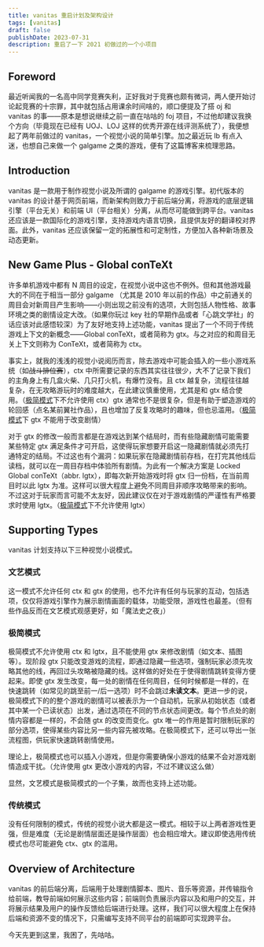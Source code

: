 ```yaml
---
title: vanitas 重启计划及架构设计
tags: [vanitas]
draft: false
publishDate: 2023-07-31
description: 重启了一下 2021 初做过的一个小项目
---
```


## Foreword

最近听闻我的一名高中同学竞赛失利，正好我对于竞赛也颇有微词，两人便开始讨论起竞赛的十宗罪，其中就包括占用课余时间啥的，顺口便提及了搭 oj 和 vanitas 的事——原本是想说继续之前一直在咕咕的 foj 项目，不过他却建议我换个方向（毕竟现在已经有 UOJ、LOJ 这样的优秀开源在线评测系统了），我便想起了两年前做过的 vanitas，一个视觉小说的简单引擎。加之最近玩 lb 有点入迷，也想自己来做一个 galgame 之类的游戏，便有了这篇博客来梳理思路。

## Introduction

vanitas 是一款用于制作视觉小说及所谓的 galgame 的游戏引擎。初代版本的 vanitas 的设计基于网页前端，而新架构则致力于前后端分离，将游戏的底层逻辑引擎（平台无关）和前端 UI（平台相关）分离，从而尽可能做到跨平台。vanitas 还应该是一款国际化的游戏引擎，支持游戏内语言切换，且提供友好的翻译校对界面。此外，vanitas 还应该保留一定的拓展性和可定制性，方便加入各种新场景及动态更新。

## New Game Plus - Global conTeXt

许多单机游戏中都有 N 周目的设定，在视觉小说中这也不例外。但和其他游戏最大的不同在于相当一部分 galgame （尤其是 2010 年以前的作品）中之前通关的周目会对新周目产生影响——小则出现之前没有的选项，大则包括人物性格、故事环境之类的剧情设定大改。（如果你玩过 key 社的早期作品或者「心跳文学社」的话应该对此感悟较深）为了友好地支持上述功能，vanitas 提出了一个不同于传统游戏上下文的新概念——Global conTeXt，或者简称为 gtx。与之对应的和周目无关上下文则称为 ConTeXt，或者简称为 ctx。

事实上，就我的浅浅的视觉小说阅历而言，除去游戏中可能会插入的一些小游戏系统（如~~战斗排位赛~~），ctx 中所需要记录的东西其实往往很少，大不了记录下我们的主角身上有几盒火柴、几只打火机，有爆竹没有。且 ctx 越复杂，流程往往越复杂，在无攻略游玩时的难度越大，在此建议慎重使用，尤其是和 gtx 结合使用。（[极简模式](#minimal)下不允许使用 ctx）gtx 通常也不是很复杂，但是有助于塑造游戏的轮回感（点名某前翼社作品），且也增加了反复攻略时的趣味，但也忌滥用。（[极简模式](#minimal)下 gtx 不能用于改变剧情）

对于 gtx 的修改一般而言都是在游戏达到某个结局时，而有些隐藏剧情可能需要某些特定 gtx 满足条件才可开启，这使得玩家想要开启这一隐藏剧情就必须先打通特定的结局。不过这也有个漏洞：如果玩家在隐藏剧情前存档，在打完其他线后读档，就可以在一周目存档中体验所有剧情。为此有一个解决方案是 Locked Global conTeXt（abbr. lgtx），即每次新开始游戏时将 gtx 归一份档，在当前周目时以此 lgtx 为准。这样可以很大程度上避免不同周目非顺序攻略带来的影响。不过这对于玩家而言可能不太友好，因此建议仅在对于游戏剧情的严谨性有严格要求时使用 lgtx。（[极简模式](#minimal)下不允许使用 lgtx）

## Supporting Types

vanitas 计划支持以下三种视觉小说模式。

### 文艺模式

这一模式不允许任何 ctx 和 gtx 的使用，也不允许有任何与玩家的互动，包括选项，仅仅将游戏引擎作为展示剧情画面的载体，功能受限，游戏性也最差。（但有些作品反而在文艺模式观感更好，如「魔法史之夜」）<span id="minimal">

### 极简模式

极简模式不允许使用 ctx 和 lgtx，且不能使用 gtx 来修改剧情（如文本、插图等）。现阶段 gtx 只能改变游戏的流程，即通过隐藏一些选项，强制玩家必须先攻略其他的线，再回过头攻略被隐藏的线。这样做的好处在于使得剧情跳转变得方便起来。即使 gtx 发生改变，每一处的剧情在任何周目，任何时候都是一样的，在快速跳转（如常见的跳至前一/后一选项）时不会跳过**未读文本**。更进一步的说，极简模式下的的整个游戏的剧情可以被表示为一个自动机，玩家从初始状态（或者其中某一个已读状态）出发，通过选项在不同的节点状态间更改。每个节点处的剧情内容都是一样的，不会随 gtx 的改变而变化。gtx 唯一的作用是暂时限制玩家的部分选项，使得某些内容比另一些内容先被攻略。在极简模式下，还可以导出一张流程图，供玩家快速跳转剧情使用。

理论上，极简模式也可以插入小游戏，但是你需要确保小游戏的结果不会对游戏剧情造成干扰。（允许使用 gtx 更改小游戏的内容，不过不建议这么做）

显然，文艺模式是极简模式的一个子集，故而也支持上述功能。

### 传统模式

没有任何限制的模式，传统的视觉小说大都是这一模式。相较于以上两者游戏性更强，但是难度（无论是剧情层面还是操作层面）也会相应增大。建议即使选用传统模式也尽可能避免 ctx、gtx 的滥用。

## Overview of Architecture

vanitas 的前后端分离，后端用于处理剧情脚本、图片、音乐等资源，并传输指令给前端，教导前端如何展示这些内容；前端则负责展示内容以及和用户的交互，并将展示结果及用户的操作反馈给后端进行处理。这样，我们可以很大程度上在保持后端和资源不变的情况下，只需编写支持不同平台的前端即可实现跨平台。

<span class="text-gray-300">今天先更到这里，我困了，先咕咕。</span>
